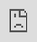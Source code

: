 ```yaml
---
layout: default
permalink: /projects/xbpmmm/
---
```

{% include project-back.html %}

# XBPMMM

## A Travelogue of Morphing Bodies

### 10.2021 - 01.2023 

An artistic and transgressive multiplayer VR experience \| Meta Quest 2 

**Technologies:** Unity, C#, XR Interaction Toolkit, MQTT, Mirror Networking


<a href="https://www.jannenorakummer.de/leakingbody">XBPMMM</a> is an immersive multiplayer game that utilizes virtual reality (VR) and a specialized suit to merge players' physical bodies with the virtual experience. In this game, players assume the role of avatars that constantly transform throughout various levels. Through a combination of performative art, gameplay mechanics, body theories, and computational elements, XBPMMM aims to provoke self-awareness and introspection regarding one's own corporeal existence. It offers a unique perspective on body politics from a queer feminist lens, challenging established power structures and presenting alternative ways of perceiving, processing, and treating bodies. 

By incorporating breath sensors and actuators, XBPMMM establishes a connection between players' physical sensations and the virtual or real-world environments. This connection enables players to immerse themselves in the narrative and explore socially relevant issues on a more profound level, fostering a sense of agency and engagement.

From January 19 to 22, 2023, the immersive experience was presented on a large stage at HAU - Hebbel am Ufer. It also could be experience at the <a href="https://2023.adaf.gr/portfolio-item/xbpmmm-a-travelogue-of-morphing-bodies/" target="_blank">Athens Digital Arts Festival (ADAF) 2023</a> in Greece. 

<div class="video">
    <iframe src="https://player.vimeo.com/video/799404250?h=e867ac81ef" 
            style="position:absolute;top:0;left:0;width:100%;height:100%;" 
            frameborder="0" 
            allow="autoplay; fullscreen; picture-in-picture" 
            allowfullscreen>
    </iframe>
</div>

**Artists:** Janne Kummer, Anton Krause, Steph Holl-Trieu, Philisha Kraatz, Codi Körner & Johannes Aue. <a href="https://xr-unites.fki.htw-berlin.de/en/current-artistic-fellows/" target="_blank">Further information.</a>

**Development:** <a href="https://xr-unites.fki.htw-berlin.de/en/xru-team/" target="_blank">XR_Unites team</a>, University of Applied Sciences Berlin & Lena Biresch (desktop version)

{% include image-gallery.html folder="/uploads/xbpmmm/" %}

<script src="https://player.vimeo.com/api/player.js"></script>


